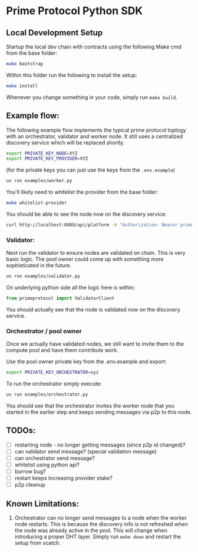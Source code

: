 # Prime Protocol Python SDK

## Local Development Setup
Startup the local dev chain with contracts using the following Make cmd from the base folder:
```bash
make bootstrap
```

Within this folder run the following to install the setup:
```bash
make install
```

Whenever you change something in your code, simply run `make build`.

## Example flow: 
The following example flow implements the typical prime protocol toplogy with an orchestrator, validator and worker node.
It still uses a centralized discovery service which will be replaced shortly.

```bash
export PRIVATE_KEY_NODE=XYZ
export PRIVATE_KEY_PROVIDER=XYZ
```
(for the private keys you can just use the keys from the `.env.example`)

```bash
uv run examples/worker.py 
```

You'll likely need to whitelist the provider from the base folder:
```bash
make whitelist-provider
```

You should be able to see the node now on the discovery service:
```bash
curl http://localhost:8089/api/platform -H "Authorization: Bearer prime" | jq
```

### Validator:
Next run the validator to ensure nodes are validated on chain. This is very basic logic. The pool owner could come up with something more sophisticated in the future.
```bash
uv run examples/validator.py
```

On underlying python side all the logic here is within:
```python
from primeprotocol import ValidatorClient
```

You should actually see that the node is validated now on the discovery service.

### Orchestrator / pool owner
Once we actually have validated nodes, we still want to invite them to the compute pool and have them contribute work. 

Use the pool owner private key from the .env.example and export:
```bash
export PRIVATE_KEY_ORCHESTRATOR=xyz
```
To run the orchestrator simply execute:
```bash
uv run examples/orchestrator.py 
```
You should see that the orchestrator invites the worker node that you started in the earlier step and keeps sending messages via p2p to this node. 

## TODOs:
- [ ] restarting node - no longer getting messages (since p2p id changed)?
- [ ] can validator send message? (special validation message)
- [ ] can orchestrator send message?
- [ ] whitelist using python api?
- [ ] borrow bug?
- [ ] restart keeps increasing provider stake?
- [ ] p2p cleanup

## Known Limitations:
1. Orchestrator can no longer send messages to a node when the worker node restarts.
This is because the discovery info is not refreshed when the node was already active in the pool. This will change when introducing a proper DHT layer.
Simply run `make down` and restart the setup from scatch.